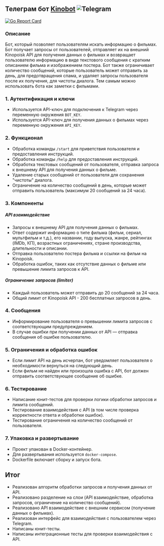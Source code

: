 ## Телеграм бот [Kinobot](https://t.me/shminobot) ![Telegram](https://upload.wikimedia.org/wikipedia/commons/thumb/8/82/Telegram_logo.svg/20px-Telegram_logo.svg.png)

[![Go Report Card](https://goreportcard.com/badge/github.com/luzhnov-aleksei/kinobot)](https://goreportcard.com/report/github.com/luzhnov-aleksei/kinobot)

### Описание
Бот, который позволяет пользователям искать информацию о фильмах. Бот получает запросы от пользователей, отправляет их на внешний Kinopoisk API для получения данных о фильмах и возвращает пользователю информацию в виде текстового сообщения с кратким описанием фильма и изображением постера. Бот также ограничивает количество сообщений, которые пользователь может отправить за день, для предотвращения спама, и удаляет запросы пользователя после их получения, для чистоты диалога. Тем самым можно использовать бота как заметки с фильмами.

### 1. Аутентификация и ключи
- Используется API-ключ для подключения к Telegram через переменную окружения `BOT_KEY`.
- Используется API-ключ для получения данных о фильмах через переменную окружения `API_KEY`.

### 2. Функционал
- Обработка команды `/start` для приветствия пользователя и предоставления инструкций.
- Обработка команды `/help` для предоставления инструкций.
- Обработка текстовых сообщений от пользователя, отправка запроса к внешнему API для получения данных о фильме.
- Удаление старых сообщений от пользователя для сохранения "чистоты" диалога.
- Ограничение на количество сообщений в день, которые может отправить пользователь (максимум 20 сообщений за 24 часа).

### 3. Компоненты
##### API взаимодействие
- Запросы к внешнему API для получения данных о фильмах.
- Ответ содержит информацию о типе фильма (фильм, сериал, мультфильм и т.д.), его названии, году выпуска, жанре, рейтингах (IMDb, КП), возрастных ограничениях, стране производства, длительности и описании.
- Отправка пользователю постера фильма и ссылки на фильм на Kinopoisk.
- Обработка ошибок, таких как отсутствие данных о фильме или превышение лимита запросов к API.

##### Ограничение запросов (limiter)
- Каждый пользователь может отправить до 20 сообщений за 24 часа.
- Общий лимит от Kinopoisk API - 200 бесплатных запросов в день.

### 4. Сообщения
- Информирование пользователя о превышении лимита запросов с соответствующим предупреждением.
- В случае ошибки при получении данных от API — отправка сообщения об ошибке пользователю.

### 5. Ограничения и обработка ошибок
- Если лимит API на день исчерпан, бот уведомляет пользователя о необходимости вернуться на следующий день.
- Если фильм не найден или произошла ошибка с API, бот должен отправить соответствующее сообщение об ошибке.

### 6. Тестирование
- Написание юнит-тестов для проверки логики обработки запросов и лимита сообщений.
- Тестирование взаимодействия с API (в том числе проверка корректности ответа и обработки ошибок).
- Тестирование ограничения на количество сообщений от пользователя.

### 7. Упаковка и развертывание
- Проект упакован в Docker-контейнер.
- Для развертывания используется `docker-compose`.
- Dockerfile включает сборку и запуск бота.

## Итог
- Реализован алгоритм обработки запросов и получения данных от API.
- Реализовано разделение на слои (API взаимодействие, обработка запросов, ограничение на количество сообщений).
- Реализовано API взаимодействие с внешним сервисом (получение данных о фильмах).
- Реализован интерфейс для взаимодействия с пользователем через Telegram.
- Написаны юнит-тесты.
- Написаны интеграционные тесты для проверки взаимодействия с API.